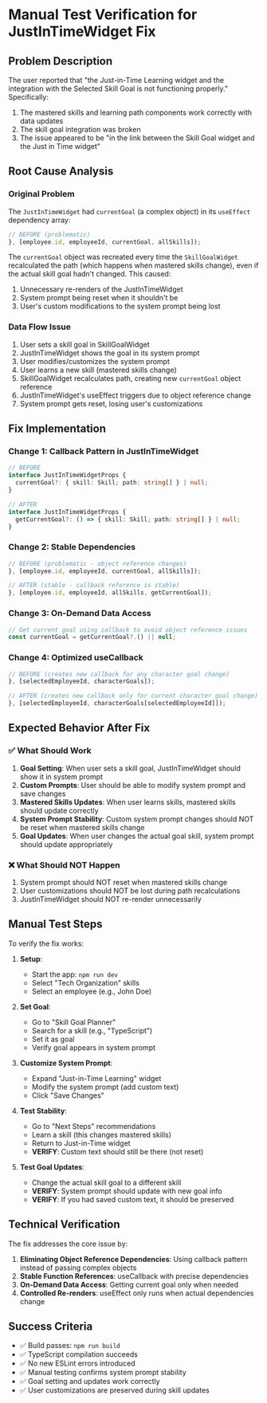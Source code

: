 # Manual Test Verification for JustInTimeWidget Fix

## Problem Description

The user reported that "the Just-in-Time Learning widget and the integration with the Selected Skill Goal is not functioning properly." Specifically:

1. The mastered skills and learning path components work correctly with data updates
2. The skill goal integration was broken
3. The issue appeared to be "in the link between the Skill Goal widget and the Just in Time widget"

## Root Cause Analysis

### Original Problem

The `JustInTimeWidget` had `currentGoal` (a complex object) in its `useEffect` dependency array:

```typescript
// BEFORE (problematic)
}, [employee.id, employeeId, currentGoal, allSkills]);
```

The `currentGoal` object was recreated every time the `SkillGoalWidget` recalculated the path (which happens when mastered skills change), even if the actual skill goal hadn't changed. This caused:

1. Unnecessary re-renders of the JustInTimeWidget
2. System prompt being reset when it shouldn't be
3. User's custom modifications to the system prompt being lost

### Data Flow Issue

1. User sets a skill goal in SkillGoalWidget
2. JustInTimeWidget shows the goal in its system prompt
3. User modifies/customizes the system prompt
4. User learns a new skill (mastered skills change)
5. SkillGoalWidget recalculates path, creating new `currentGoal` object reference
6. JustInTimeWidget's useEffect triggers due to object reference change
7. System prompt gets reset, losing user's customizations

## Fix Implementation

### Change 1: Callback Pattern in JustInTimeWidget

```typescript
// BEFORE
interface JustInTimeWidgetProps {
  currentGoal?: { skill: Skill; path: string[] } | null;
}

// AFTER  
interface JustInTimeWidgetProps {
  getCurrentGoal?: () => { skill: Skill; path: string[] } | null;
}
```

### Change 2: Stable Dependencies

```typescript
// BEFORE (problematic - object reference changes)
}, [employee.id, employeeId, currentGoal, allSkills]);

// AFTER (stable - callback reference is stable)  
}, [employee.id, employeeId, allSkills, getCurrentGoal]);
```

### Change 3: On-Demand Data Access

```typescript
// Get current goal using callback to avoid object reference issues
const currentGoal = getCurrentGoal?.() || null;
```

### Change 4: Optimized useCallback

```typescript
// BEFORE (creates new callback for any character goal change)
}, [selectedEmployeeId, characterGoals]);

// AFTER (creates new callback only for current character goal change)
}, [selectedEmployeeId, characterGoals[selectedEmployeeId]]);
```

## Expected Behavior After Fix

### ✅ What Should Work

1. **Goal Setting**: When user sets a skill goal, JustInTimeWidget should show it in system prompt
2. **Custom Prompts**: User should be able to modify system prompt and save changes
3. **Mastered Skills Updates**: When user learns skills, mastered skills should update correctly
4. **System Prompt Stability**: Custom system prompt changes should NOT be reset when mastered skills change
5. **Goal Updates**: When user changes the actual goal skill, system prompt should update appropriately

### ❌ What Should NOT Happen

1. System prompt should NOT reset when mastered skills change
2. User customizations should NOT be lost during path recalculations
3. JustInTimeWidget should NOT re-render unnecessarily

## Manual Test Steps

To verify the fix works:

1. **Setup**:
   - Start the app: `npm run dev`
   - Select "Tech Organization" skills
   - Select an employee (e.g., John Doe)

2. **Set Goal**:
   - Go to "Skill Goal Planner"
   - Search for a skill (e.g., "TypeScript")
   - Set it as goal
   - Verify goal appears in system prompt

3. **Customize System Prompt**:
   - Expand "Just-in-Time Learning" widget
   - Modify the system prompt (add custom text)
   - Click "Save Changes"

4. **Test Stability**:
   - Go to "Next Steps" recommendations
   - Learn a skill (this changes mastered skills)
   - Return to Just-in-Time widget
   - **VERIFY**: Custom text should still be there (not reset)

5. **Test Goal Updates**:
   - Change the actual skill goal to a different skill
   - **VERIFY**: System prompt should update with new goal info
   - **VERIFY**: If you had saved custom text, it should be preserved

## Technical Verification

The fix addresses the core issue by:

1. **Eliminating Object Reference Dependencies**: Using callback pattern instead of passing complex objects
2. **Stable Function References**: useCallback with precise dependencies
3. **On-Demand Data Access**: Getting current goal only when needed
4. **Controlled Re-renders**: useEffect only runs when actual dependencies change

## Success Criteria

- ✅ Build passes: `npm run build` 
- ✅ TypeScript compilation succeeds
- ✅ No new ESLint errors introduced
- ✅ Manual testing confirms system prompt stability
- ✅ Goal setting and updates work correctly
- ✅ User customizations are preserved during skill updates